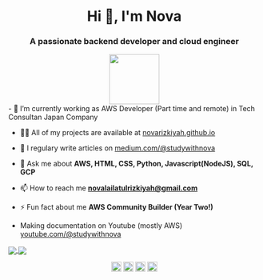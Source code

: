 <h1 align="center">Hi 👋, I'm Nova</h1>
<h3 align="center">A passionate backend developer and cloud engineer</h3>
<div id="header" align="center">
  <img src="https://giphy.com/gifs/the-it-crowd-chris-odowd-1C8bHHJturSx2/giphy.gif" width="100"/>
</div>
- 🔭 I’m currently working as AWS Developer (Part time and remote) in Tech Consultan Japan Company

- 👨‍💻 All of my projects are available at [novarizkiyah.github.io](https://novarizkiyah.github.io/)

- 📝 I regulary write articles on [medium.com/@studywithnova](https://medium.com/@studywithnova)

- 💬 Ask me about **AWS, HTML, CSS, Python, Javascript(NodeJS), SQL, GCP**

- 📫 How to reach me **novalailatulrizkiyah@gmail.com**

- ⚡ Fun fact about me **AWS Community Builder (Year Two!)**

- Making documentation on Youtube (mostly AWS) [youtube.com/@studywithnova](https://www.youtube.com/@studywithnova)

<a href="https://github.com/novarizkiyah">
  <img align="center" src="https://github-readme-stats.vercel.app/api/top-langs/?username=novarizkiyah&theme=dark&hide_langs_below=1" />
</a>
<a href="https://github.com/novarizkiyah">
 <img align="center" src="https://github-readme-stats.vercel.app/api?username=novarizkiyah&&show_icons=true&title_color=ffffff&icon_color=bb2acf&text_color=daf7dc&bg_color=151515"/>
</a>

<p align="center">
<a href="https://twitter.com/novarizkiyah" target="blank"><img align="center" src="https://cdn.jsdelivr.net/npm/simple-icons@3.0.1/icons/twitter.svg" alt="shafinrahman15" height="20" width="20" /></a>
<a href="https://www.linkedin.com/in/nova-rizkiyah/" target="blank"><img align="center" src="https://cdn.jsdelivr.net/npm/simple-icons@3.0.1/icons/linkedin.svg" alt="shafinrahman" height="20" width="20" /></a>
<a href="https://www.youtube.com/channel/UC7C9T9xXEJvdKufHTmfvSxg" target="blank"><img align="center" src="https://cdn.jsdelivr.net/npm/simple-icons@3.0.1/icons/youtube.svg" alt="shafinr98" height="20" width="20" /></a>
<a href="https://instagram.com/studywithnova/" target="blank"><img align="center" src="https://cdn.jsdelivr.net/npm/simple-icons@3.0.1/icons/instagram.svg" alt="shafin.dev" height="20" width="20" /></a>
</p>
